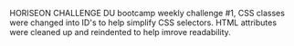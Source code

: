 HORISEON CHALLENGE
DU bootcamp weekly challenge #1, CSS classes were changed into ID's to help simplify CSS selectors. HTML attributes were cleaned up and reindented to help imrove readability. 

